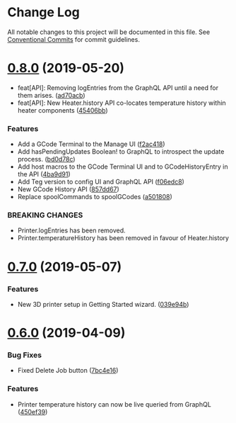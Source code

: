 # Change Log

All notable changes to this project will be documented in this file.
See [Conventional Commits](https://conventionalcommits.org) for commit guidelines.

# [0.8.0](https://github.com/tegh/tegh/compare/v0.7.0...v0.8.0) (2019-05-20)


* feat[API]: Removing logEntries from the GraphQL API until a need for them arises. ([ad70acb](https://github.com/tegh/tegh/commit/ad70acb))
* feat[API]: New Heater.history API co-locates temperature history within heater components ([45406bb](https://github.com/tegh/tegh/commit/45406bb))


### Features

* Add a GCode Terminal to the Manage UI ([f2ac418](https://github.com/tegh/tegh/commit/f2ac418))
* Add hasPendingUpdates Boolean! to GraphQL to introspect the update process. ([bd0d78c](https://github.com/tegh/tegh/commit/bd0d78c))
* Add host macros to the GCode Terminal UI and to GCodeHistoryEntry in the API ([4ba9d91](https://github.com/tegh/tegh/commit/4ba9d91))
* Add Teg version to config UI and GraphQL API ([f06edc8](https://github.com/tegh/tegh/commit/f06edc8))
* New GCode History API ([857dd67](https://github.com/tegh/tegh/commit/857dd67))
* Replace spoolCommands to spoolGCodes ([a501808](https://github.com/tegh/tegh/commit/a501808))


### BREAKING CHANGES

* Printer.logEntries has been removed.
* Printer.temperatureHistory has been removed in favour of Heater.history





# [0.7.0](https://github.com/tegh/tegh/compare/v0.6.0...v0.7.0) (2019-05-07)


### Features

* New 3D printer setup in Getting Started wizard. ([039e94b](https://github.com/tegh/tegh/commit/039e94b))





# [0.6.0](https://github.com/tegh/tegh/compare/v0.5.10...v0.6.0) (2019-04-09)


### Bug Fixes

* Fixed Delete Job button ([7bc4e16](https://github.com/tegh/tegh/commit/7bc4e16))


### Features

* Printer temperature history can now be live queried from GraphQL ([450ef39](https://github.com/tegh/tegh/commit/450ef39))
